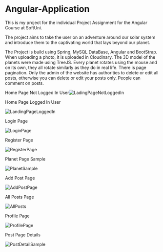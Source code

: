 # Angular-Application

This is my project for the individual Project Assignment for the Angular Course at SoftUni.

The project aims to take the user on an adventure around our solar system and introduce them to the captivating world that lays beyond our planet.

The Project is build using Spring, MySQL DataBase, Angular and BootStrap. When uploading a photo, it is uploaded in Cloudinary. The 3D model of the planets were made using TreeJS. Every planet rotates using the mouse and on its own, they all rotate similarly as they do in real life. There is page pagination. Only the admin of the website has authorities to delete or edit all posts, otherwise you can delete or edit your posts only. People can comment on posts.


Home Page Not Logged In User![LadingPageNotLoggedIn](https://user-images.githubusercontent.com/71942806/192554494-ba1dcb22-c048-4e03-84ee-69b39966f129.png)

Home Page Logged In User

![LandingPageLoggedIn](https://user-images.githubusercontent.com/71942806/192554596-168013dc-7cf2-4518-a471-d488a956d841.png)

Login Page

![LoginPage](https://user-images.githubusercontent.com/71942806/192554676-f43dd73c-90ad-4514-9c19-fab707caf271.png)

Register Page

![RegisterPage](https://user-images.githubusercontent.com/71942806/192554731-70c7e92a-cd3b-4f35-bb23-b4a2426eab1e.png)

Planet Page Sample 

![PlanetSample](https://user-images.githubusercontent.com/71942806/192554813-8623173b-8825-465f-b56a-c60c5aee28b8.png)

Add Post Page 

![AddPostPage](https://user-images.githubusercontent.com/71942806/192554964-2c0e404a-fa38-49f2-a8bb-f97dc3f430b2.png)

All Posts Page

![AllPosts](https://user-images.githubusercontent.com/71942806/192555010-5b5667f1-969b-448d-aaef-494b56d46cfd.png)

Profile Page

![ProfilePage](https://user-images.githubusercontent.com/71942806/192555116-edb7a5c3-4cce-4daa-a19c-6ee733f31834.png)


Post Page Details

![PostDetailSample](https://user-images.githubusercontent.com/71942806/192555317-4175dc76-6be1-4e67-9e4c-8cab40a98e77.png)

